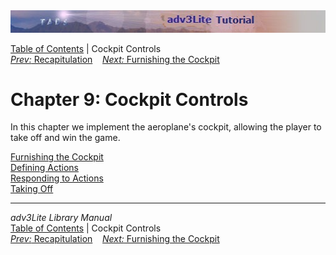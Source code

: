 ---
---
<div class="topbar">

<img src="topbar.jpg" data-border="0" />

</div>

<div class="nav">

<a href="toc.html" class="nav">Table of Contents</a> \| Cockpit
Controls  
<span class="navnp"><a href="recap.html" class="nav"><em>Prev:</em> Recapitulation</a>
   <a href="furnishing.html" class="nav"><em>Next:</em> Furnishing the
Cockpit</a>     </span>

</div>

<div class="main">

# Chapter 9: Cockpit Controls

In this chapter we implement the aeroplane's cockpit, allowing the
player to take off and win the game.

<div class="sectoc">

[Furnishing the Cockpit](furnishing.html)  
[Defining Actions](actions.html)  
[Responding to Actions](responding.html)  
[Taking Off](takeoff.html)  

</div>

</div>

------------------------------------------------------------------------

<div class="navb">

*adv3Lite Library Manual*  
<a href="toc.html" class="nav">Table of Contents</a> \| Cockpit
Controls  
<span class="navnp"><a href="recap.html" class="nav"><em>Prev:</em> Recapitulation</a>
   <a href="furnishing.html" class="nav"><em>Next:</em> Furnishing the
Cockpit</a>     </span>

</div>

